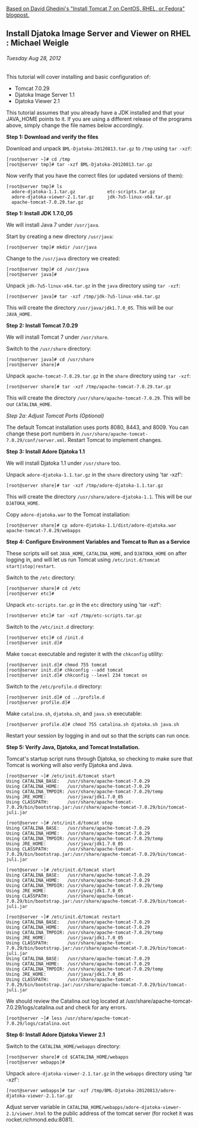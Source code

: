 
[Based on David Ghedini's "Install Tomcat 7 on CentOS, RHEL, or Fedora" blogpost.](http://www.davidghedini.com/pg/entry/install_tomcat_7_on_centos)

## Install Djatoka Image Server and Viewer on RHEL : Michael Weigle  
###### Tuesday Aug 28, 2012  

This tutorial will cover installing and basic configuration of:  

 * Tomcat 7.0.29  
 * Djatoka Image Server 1.1  
 * Djatoka Viewer 2.1  

This tutorial assumes that you already have a JDK installed and that your JAVA_HOME points to it. If you are using a different release of the programs above, simply change the file names below accordingly.  

**Step 1: Download and verify the files**  

Download and unpack `BML-Djatoka-20120813.tar.gz` to `/tmp` using `tar -xzf`:  

    [root@server ~]# cd /tmp
    [root@server tmp]# tar -xzf BML-Djatoka-20120813.tar.gz

Now verify that you have the correct files (or updated versions of them):  

    [root@server tmp]# ls
      adore-djatoka-1.1.tar.gz            etc-scripts.tar.gz
      adore-djatoka-viewer-2.1.tar.gz     jdk-7u5-linux-x64.tar.gz
      apache-tomcat-7.0.29.tar.gz         



**Step 1: Install JDK 1.7.0_05**  

We will install Java 7 under `/usr/java`.  

Start by creating a new directory `/usr/java`:  

    [root@server tmp]# mkdir /usr/java

Change to the `/usr/java` directory we created:  

    [root@server tmp]# cd /usr/java
    [root@server java]#

Unpack `jdk-7u5-linux-x64.tar.gz` in the `java` directory using `tar -xzf`:  

    [root@server java]# tar -xzf /tmp/jdk-7u5-linux-x64.tar.gz

This will create the directory `/usr/java/jdk1.7.0_05`. This will be our `JAVA_HOME`.  



**Step 2: Install Tomcat 7.0.29**  

We will install Tomcat 7 under `/usr/share`.  

Switch to the `/usr/share` directory:  

    [root@server java]# cd /usr/share
    [root@server share]#

Unpack `apache-tomcat-7.0.29.tar.gz` in the `share` directory using `tar -xzf`:  

    [root@server share]# tar -xzf /tmp/apache-tomcat-7.0.29.tar.gz

This will create the directory `/usr/share/apache-tomcat-7.0.29`. This will be our `CATALINA_HOME`.  


*Step 2a: Adjust Tomcat Ports (Optional)*  

The default Tomcat installation uses ports 8080, 8443, and 8009. You can change these port numbers in `/usr/share/apache-tomcat-7.0.29/conf/server.xml`. Restart Tomcat to implement changes.


**Step 3: Install Adore Djatoka 1.1**  

We will install Djatoka 1.1 under `/usr/share` too.  

Unpack `adore-djatoka-1.1.tar.gz` in the `share` directory using 'tar -xzf':  

    [root@server share]# tar -xzf /tmp/adore-djatoka-1.1.tar.gz

This will create the directory `/usr/share/adore-djatoka-1.1`. This will be our `DJATOKA_HOME`.  

Copy `adore-djatoka.war` to the Tomcat installation:  

    [root@server share]# cp adore-djatoka-1.1/dist/adore-djatoka.war apache-tomcat-7.0.29/webapps



**Step 4: Configure Environment Variables and Tomcat to Run as a Service**  

These scripts will set `JAVA_HOME`, `CATALINA_HOME`, and `DJATOKA_HOME` on after logging in, and will let us run Tomcat using `/etc/init.d/tomcat start|stop|restart`.  

Switch to the `/etc` directory:  

    [root@server share]# cd /etc
    [root@server etc]#

Unpack `etc-scripts.tar.gz` in the `etc` directory using 'tar -xzf':  

    [root@server etc]# tar -xzf /tmp/etc-scripts.tar.gz

Switch to the `/etc/init.d` directory:  

    [root@server etc]# cd /init.d
    [root@server init.d]#

Make `tomcat` executable and register it with the `chkconfig` utility:  

    [root@server init.d]# chmod 755 tomcat
    [root@server init.d]# chkconfig --add tomcat
    [root@server init.d]# chkconfig --level 234 tomcat on

Switch to the `/etc/profile.d` directory:  

    [root@server init.d]# cd ../profile.d
    [root@server profile.d]#

Make `catalina.sh`, `djatoka.sh`, and `java.sh` executable:  

    [root@server profile.d]# chmod 755 catalina.sh djatoka.sh java.sh

Restart your session by logging in and out so that the scripts can run once.  



**Step 5: Verify Java, Djatoka, and Tomcat Installation.**  

Tomcat's startup script runs through Djatoka, so checking to make sure that Tomcat is working will also verify Djatoka and Java.  

    [root@server ~]# /etc/init.d/tomcat start
    Using CATALINA_BASE:   /usr/share/apache-tomcat-7.0.29
    Using CATALINA_HOME:   /usr/share/apache-tomcat-7.0.29
    Using CATALINA_TMPDIR: /usr/share/apache-tomcat-7.0.29/temp
    Using JRE_HOME:        /usr/java/jdk1.7.0_05
    Using CLASSPATH:       /usr/share/apache-tomcat-7.0.29/bin/bootstrap.jar:/usr/share/apache-tomcat-7.0.29/bin/tomcat-juli.jar

    [root@server ~]# /etc/init.d/tomcat stop
    Using CATALINA_BASE:   /usr/share/apache-tomcat-7.0.29
    Using CATALINA_HOME:   /usr/share/apache-tomcat-7.0.29
    Using CATALINA_TMPDIR: /usr/share/apache-tomcat-7.0.29/temp
    Using JRE_HOME:        /usr/java/jdk1.7.0_05
    Using CLASSPATH:       /usr/share/apache-tomcat-7.0.29/bin/bootstrap.jar:/usr/share/apache-tomcat-7.0.29/bin/tomcat-juli.jar

    [root@server ~]# /etc/init.d/tomcat start
    Using CATALINA_BASE:   /usr/share/apache-tomcat-7.0.29
    Using CATALINA_HOME:   /usr/share/apache-tomcat-7.0.29
    Using CATALINA_TMPDIR: /usr/share/apache-tomcat-7.0.29/temp
    Using JRE_HOME:        /usr/java/jdk1.7.0_05
    Using CLASSPATH:       /usr/share/apache-tomcat-7.0.29/bin/bootstrap.jar:/usr/share/apache-tomcat-7.0.29/bin/tomcat-juli.jar

    [root@server ~]# /etc/init.d/tomcat restart
    Using CATALINA_BASE:   /usr/share/apache-tomcat-7.0.29
    Using CATALINA_HOME:   /usr/share/apache-tomcat-7.0.29
    Using CATALINA_TMPDIR: /usr/share/apache-tomcat-7.0.29/temp
    Using JRE_HOME:        /usr/java/jdk1.7.0_05
    Using CLASSPATH:       /usr/share/apache-tomcat-7.0.29/bin/bootstrap.jar:/usr/share/apache-tomcat-7.0.29/bin/tomcat-juli.jar
    Using CATALINA_BASE:   /usr/share/apache-tomcat-7.0.29
    Using CATALINA_HOME:   /usr/share/apache-tomcat-7.0.29
    Using CATALINA_TMPDIR: /usr/share/apache-tomcat-7.0.29/temp
    Using JRE_HOME:        /usr/java/jdk1.7.0_05
    Using CLASSPATH:       /usr/share/apache-tomcat-7.0.29/bin/bootstrap.jar:/usr/share/apache-tomcat-7.0.29/bin/tomcat-juli.jar

We should review the Catalina.out log located at /usr/share/apache-tomcat-7.0.29/logs/catalina.out and check for any errors.  

    [root@server ~]# less /usr/share/apache-tomcat-7.0.29/logs/catalina.out



**Step 6: Install Adore Djatoka Viewer 2.1**  

Switch to the `CATALINA_HOME/webapps` directory:  

    [root@server share]# cd $CATALINA_HOME/webapps
    [root@server webapps]#

Unpack `adore-djatoka-viewer-2.1.tar.gz` in the `webapps` directory using 'tar -xzf':  

    [root@server webapps]# tar -xzf /tmp/BML-Djatoka-20120813/adore-djatoka-viewer-2.1.tar.gz

Adjust server variable in `CATALINA_HOME/webapps/adore-djatoka-viewer-2.1/viewer.html` to the public address of the tomcat server (for rocket it was rocket.richmond.edu:8081).